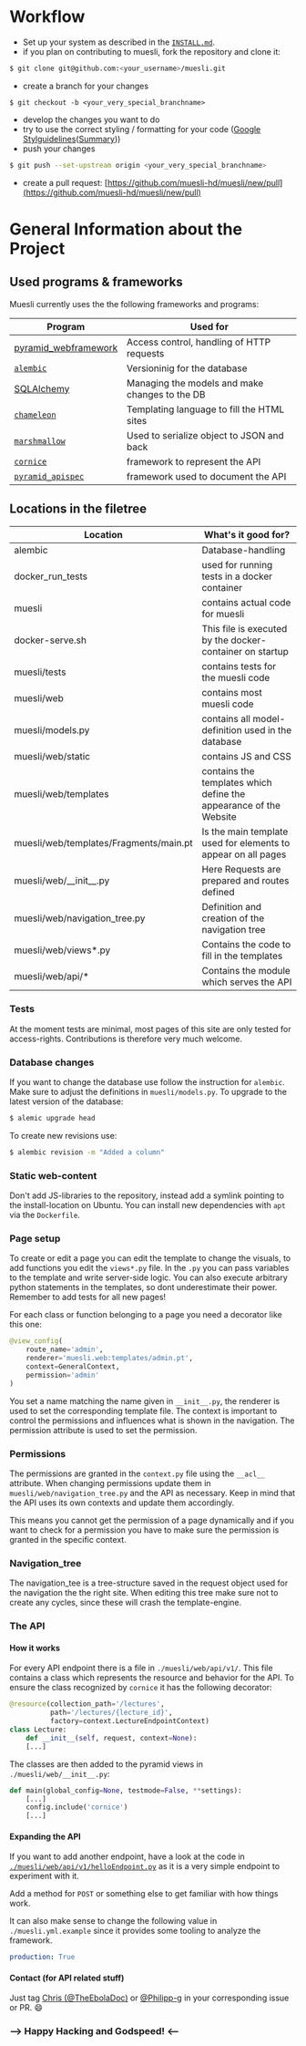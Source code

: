 # Workflow

* Set up your system as described in the [`INSTALL.md`](./INSTALL.md).
* if you plan on contributing to muesli, fork the repository and clone it:
```bash
$ git clone git@github.com:<your_username>/muesli.git
```
* create a branch for your changes
```
$ git checkout -b <your_very_special_branchname>
```
* develop the changes you want to do
* try to use the correct styling / formatting for your code ([Google Stylguidelines](https://github.com/google/styleguide/blob/gh-pages/pyguide.md)([Summary](https://github.com/TheEbolaDoc/google_python_styleguidelines/blob/master/README.md)))
* push your changes
```bash
$ git push --set-upstream origin <your_very_special_branchname>
```
* create a pull request: [https://github.com/muesli-hd/muesli/new/pull](https://github.com/muesli-hd/muesli/new/pull)

# General Information about the Project

## Used programs & frameworks

Muesli currently uses the the following frameworks and programs:

| Program                                                               | Used for                                       |
|-----------------------------------------------------------------------|------------------------------------------------|
| [pyramid_webframework](https://trypyramid.com/documentation.html)     | Access control, handling of HTTP requests      |
| [`alembic`](https://alembic.sqlalchemy.org/en/latest/index.html)      | Versioninig for the database                   |
| [SQLAlchemy](https://www.sqlalchemy.org/)                             | Managing the models and make changes to the DB |
| [`chameleon`](https://chameleon.readthedocs.io/en/latest/index.html)  | Templating language to fill the HTML sites     |
| [`marshmallow`](https://marshmallow.readthedocs.io/en/3.0/index.html) | Used to serialize object to JSON and back      |
| [`cornice`](https://cornice.readthedocs.io/en/latest/index.html)      | framework to represent the API                 |
| [`pyramid_apispec`](https://github.com/ergo/pyramid_apispec/)         | framework used to document the API             |

## Locations in the filetree

| Location                               | What's it good for?                                               |
|----------------------------------------|-------------------------------------------------------------------|
| alembic                                | Database-handling                                                 |
| docker\_run\_tests                     | used for running tests in a docker container                      |
| muesli                                 | contains actual code for muesli                                   |
| docker-serve.sh                        | This file is executed by the docker-container on startup          |
| muesli/tests                           | contains tests for the muesli code                                |
| muesli/web                             | contains most muesli code                                         |
| muesli/models.py                       | contains all model-definition used in the database                |
| muesli/web/static                      | contains JS and CSS                                               |
| muesli/web/templates                   | contains the templates which define the appearance of the Website |
| muesli/web/templates/Fragments/main.pt | Is the main template used for elements to appear on all pages     |
| muesli/web/\_\_init\_\_.py             | Here Requests are prepared and routes defined                     |
| muesli/web/navigation\_tree.py         | Definition and creation of the navigation tree                    |
| muesli/web/views\*.py                  | Contains the code to fill in the templates                        |
| muesli/web/api/\*                      | Contains the module which serves the API                          |

### Tests

At the moment tests are minimal, most pages of this site are only tested for
access-rights. Contributions is therefore very much welcome.

### Database changes

If you want to change the database use follow the instruction for `alembic`. Make
sure to adjust the definitions in `muesli/models.py`.
To upgrade to the latest version of the database:
```bash
$ alemic upgrade head
```
To create new revisions use:
```bash
$ alembic revision -m "Added a column"
```

### Static web-content

Don't add JS-libraries to the repository, instead add a symlink pointing to the
install-location on Ubuntu. You can install new dependencies with `apt` via the
`Dockerfile`.

### Page setup

To create or edit a page you can edit the template to change the visuals, to add
functions you edit the `views*.py` file. In the `.py` you can pass variables
to the template and write server-side logic.
You can also execute arbitrary python statements in the templates,
so dont underestimate their power.
Remember to add tests for all new pages!

For each class or function belonging to a page you need a decorator like this
one:

```python
@view_config(
    route_name='admin',
    renderer='muesli.web:templates/admin.pt',
    context=GeneralContext,
    permission='admin'
)
```

You set a name matching the name given in `__init__.py`, the renderer is used
to set the corresponding template file. The context is important to control the
permissions and influences what is shown in the navigation. The permission
attribute is used to set the permission.

### Permissions

The permissions are granted in the `context.py` file using the `__acl__` attribute.
When changing permissions update them in `muesli/web/navigation_tree.py` and the API as
necessary. Keep in mind that the API uses its own contexts and update them accordingly.

This means you cannot get the permission of a page dynamically and if you want
to check for a permission you have to make sure the permission is granted in the
specific context.

### Navigation\_tree

The navigation\_tee is a tree-structure saved in the request object used for the
navigation the the right site. When editing this tree make sure not to create
any cycles, since these will crash the template-engine.

### The API

#### How it works

For every API endpoint there is a file in `./muesli/web/api/v1/`.
This file contains a class which represents the resource and behavior for the API.
To ensure the class recognized by `cornice` it has the following decorator:

```python
@resource(collection_path='/lectures',
          path='/lectures/{lecture_id}',
          factory=context.LectureEndpointContext)
class Lecture:
    def __init__(self, request, context=None):
    [...]
```

The classes are then added to the pyramid views in `./muesli/web/__init__.py`:
```python
def main(global_config=None, testmode=False, **settings):
    [...]
    config.include('cornice')
    [...]
```

#### Expanding the API

If you want to add another endpoint, have a look at the code in
[`./muesli/web/api/v1/helloEndpoint.py`](./muesli/web/api/v1/helloEndpoint.py)
as it is a very simple endpoint to experiment with it.

Add a method for `POST` or something else to get familiar with how things work.

It can also make sense to change the following value in `./muesli.yml.example` 
since it provides some tooling to analyze the framework.
```yaml
production: True
```

#### Contact (for API related stuff)

Just tag [Chris (@TheEbolaDoc)](https://github.com/TheEbolaDoc) or [@Philipp-g](https://github.com/Philipp-g) in your corresponding issue or PR. :smile:


### --> Happy Hacking and Godspeed! <--
